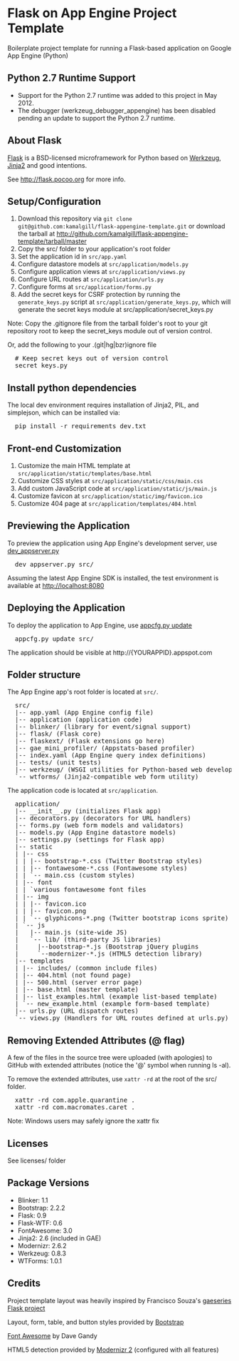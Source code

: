 Flask on App Engine Project Template
====================================

Boilerplate project template for running a Flask-based application on 
Google App Engine (Python)

Python 2.7 Runtime Support
--------------------------
* Support for the Python 2.7 runtime was added to this project in May 2012.
* The debugger (werkzeug_debugger_appengine)
  has been disabled pending an update to support the Python 2.7 runtime.


About Flask
-----------
[Flask][flask] is a BSD-licensed microframework for Python based on 
[Werkzeug][wz], [Jinja2][jinja2] and good intentions.

See <http://flask.pocoo.org> for more info.


Setup/Configuration
-------------------
1. Download this repository via 
   `git clone git@github.com:kamalgill/flask-appengine-template.git` 
   or download the tarball at 
   <http://github.com/kamalgill/flask-appengine-template/tarball/master>
2. Copy the src/ folder to your application's root folder
3. Set the application id in `src/app.yaml`
4. Configure datastore models at `src/application/models.py`
5. Configure application views at `src/application/views.py`
6. Configure URL routes at `src/application/urls.py`
7. Configure forms at `src/application/forms.py`
8. Add the secret keys for CSRF protection by running the `generate_keys.py`
   script at `src/application/generate_keys.py`, which will generate the
   secret keys module at src/application/secret_keys.py

Note: Copy the .gitignore file from the tarball folder's root to your git 
repository root to keep the secret_keys module out of version control.

Or, add the following to your .(git|hg|bzr)ignore file

<pre class="console">
  # Keep secret keys out of version control
  secret_keys.py
</pre>


Install python dependencies
---------------------------
The local dev environment requires installation of Jinja2, PIL, and simplejson,
which can be installed via:

<pre class="console">
  pip install -r requirements_dev.txt
</pre>


Front-end Customization
-----------------------
1. Customize the main HTML template at 
   `src/application/static/templates/base.html`
2. Customize CSS styles at `src/application/static/css/main.css`
3. Add custom JavaScript code at `src/application/static/js/main.js`
4. Customize favicon at `src/application/static/img/favicon.ico`
5. Customize 404 page at `src/application/templates/404.html`


Previewing the Application
--------------------------
To preview the application using App Engine's development server, 
use [dev_appserver.py][devserver]

<pre class="console">
  dev_appserver.py src/
</pre>

Assuming the latest App Engine SDK is installed, the test environment is 
available at <http://localhost:8080>


Deploying the Application
-------------------------
To deploy the application to App Engine, use [appcfg.py update][appcfg]
<pre class="console">
  appcfg.py update src/
</pre>

The application should be visible at http://{YOURAPPID}.appspot.com


Folder structure
----------------
The App Engine app's root folder is located at `src/`.

<pre class="console">
  src/
  |-- app.yaml (App Engine config file)
  |-- application (application code)
  |-- blinker/ (library for event/signal support)
  |-- flask/ (Flask core)
  |-- flaskext/ (Flask extensions go here)
  |-- gae_mini_profiler/ (Appstats-based profiler)
  |-- index.yaml (App Engine query index definitions)
  |-- tests/ (unit tests)
  |-- werkzeug/ (WSGI utilities for Python-based web development)
  `-- wtforms/ (Jinja2-compatible web form utility)
</pre>

The application code is located at `src/application`.

<pre class="console">
  application/
  |-- __init__.py (initializes Flask app)
  |-- decorators.py (decorators for URL handlers)
  |-- forms.py (web form models and validators)
  |-- models.py (App Engine datastore models)
  |-- settings.py (settings for Flask app)
  |-- static
  | |-- css
  | | |-- bootstrap-*.css (Twitter Bootstrap styles)
  | | |-- fontawesome-*.css (Fontawesome styles)
  | | `-- main.css (custom styles)
  | |-- font
  | | `various fontawesome font files
  | |-- img
  | | |-- favicon.ico
  | | |-- favicon.png
  | | `-- glyphicons-*.png (Twitter bootstrap icons sprite)
  | `-- js
  |   |-- main.js (site-wide JS)
  |   `-- lib/ (third-party JS libraries)
  |     |--bootstrap-*.js (Bootstrap jQuery plugins
  |     `--modernizer-*.js (HTML5 detection library)
  |-- templates
  | |-- includes/ (common include files)
  | |-- 404.html (not found page)
  | |-- 500.html (server error page)
  | |-- base.html (master template)
  | |-- list_examples.html (example list-based template)
  | `-- new_example.html (example form-based template)
  |-- urls.py (URL dispatch routes)
  `-- views.py (Handlers for URL routes defined at urls.py)
</pre>


Removing Extended Attributes (@ flag)
-------------------------------------
A few of the files in the source tree were uploaded (with apologies) to 
GitHub with extended attributes (notice the '@' symbol when running ls -al).

To remove the extended attributes, use `xattr -rd` at the root of the 
src/ folder.

<pre class='console'>
  xattr -rd com.apple.quarantine .
  xattr -rd com.macromates.caret .
</pre>

Note: Windows users may safely ignore the xattr fix


Licenses
--------
See licenses/ folder


Package Versions
----------------
- Blinker: 1.1
- Bootstrap: 2.2.2
- Flask: 0.9
- Flask-WTF: 0.6
- FontAwesome: 3.0
- Jinja2: 2.6 (included in GAE)
- Modernizr: 2.6.2
- Werkzeug: 0.8.3
- WTForms: 1.0.1


Credits
-------
Project template layout was heavily inspired by Francisco Souza's 
[gaeseries Flask project][gaeseries]

Layout, form, table, and button styles provided by [Bootstrap][bootstrap]

[Font Awesome][fontawesome] by Dave Gandy

HTML5 detection provided by [Modernizr 2][modernizr] (configured with all features)


[appcfg]: http://code.google.com/appengine/docs/python/tools/uploadinganapp.html
[bootstrap]: http://twitter.github.com/bootstrap
[devserver]: http://code.google.com/appengine/docs/python/tools/devserver.html
[flask]: http://flask.pocoo.org
[fontawesome]: http://fortawesome.github.com/Font-Awesome/
[html5]: http://html5boilerplate.com/
[jinja2]: http://jinja.pocoo.org/2/documentation/
[gaeseries]: http://github.com/franciscosouza/gaeseries/tree/flask
[modernizr]: http://www.modernizr.com/
[profiler]: http://packages.python.org/Flask-GAE-Mini-Profiler/
[wz]: http://werkzeug.pocoo.org/
[wzda]: https://github.com/nshah/werkzeug-debugger-appengine

